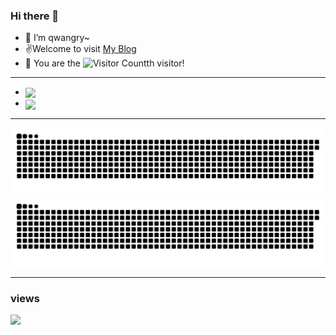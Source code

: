 ### Hi there 👋

- 🌱 I’m qwangry~
- ✌️Welcome to visit [My Blog](https://qwangry.github.io/)
- 🔭 You are the ![Visitor Count](https://profile-counter.glitch.me/qwangry/count.svg)th visitor!

---

- <img align="center"  src="https://github-readme-stats.vercel.app/api/top-langs/?username=qwangry&theme=radical&layout=compact"  />

- <img align="center"  src="https://github-readme-stats.vercel.app/api?username=qwangry&show_icons=true&theme=radical"/>

---

![TOG](https://raw.githubusercontent.com/qwangry/qwangry/output/github-contribution-grid-snake.svg#gh-light-mode-only)
![TOG](https://raw.githubusercontent.com/qwangry/qwangry/output/github-contribution-grid-snake-dark.svg#gh-dark-mode-only)

---

### views

![](https://komarev.com/ghpvc/?username=qwangry)

<!--
**qwangry/qwangry** is a ✨ _special_ ✨ repository because its `README.md` (this file) appears on your GitHub profile.

Here are some ideas to get you started:

- 🔭 I’m currently working on ...
- 🌱 I’m currently learning ...
- 👯 I’m looking to collaborate on ...
- 🤔 I’m looking for help with ...
- 💬 Ask me about ...
- 📫 How to reach me: ...
- 😄 Pronouns: ...
- ⚡ Fun fact: ...
-->
